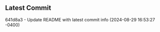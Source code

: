 
## Latest Commit
641d8a3 - Update README with latest commit info (2024-08-29 16:53:27 -0400) <Yunxi-Zhou>
